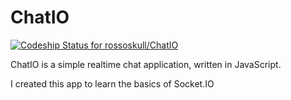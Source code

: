 # ChatIO
[ ![Codeship Status for rossoskull/ChatIO](https://app.codeship.com/projects/6ff97ac0-9576-0136-61fb-3264b84de4be/status?branch=master)](https://app.codeship.com/projects/304807)


ChatIO is a simple realtime chat application, written in JavaScript.

I created this app to learn the basics of Socket.IO
